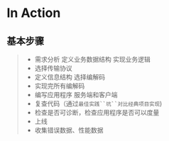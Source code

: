 # In Action

## 基本步骤

>- 需求分析 定义业务数据结构 实现业务逻辑
>- 选择传输协议
>- 定义信息结构 选择编解码
>- 实现完所有编解码
>- 编写应用程序 服务端和客户端
>- 复查代码（通过`最佳实践``坑``对比经典项目实现`)
>- 检查是否可诊断，检查应用程序是否可以度量
>- 上线
>- 收集错误数据、性能数据

